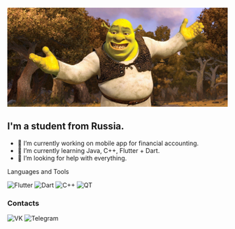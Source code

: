[![Header](https://github.com/Junk-hub/Junk-hub/blob/main/assets/264315.jpeg)](https://www.youtube.com/watch?v=dQw4w9WgXcQ)

## I'm a student from Russia.

- 🔭 I’m currently working on mobile app for financial accounting.
- 🌱 I’m currently learning Java, C++, Flutter + Dart.
- 🤔 I’m looking for help with everything.

Languages and Tools

![Flutter](https://img.shields.io/badge/Flutter-090909?style=for-the-badge&logo=flutter&logoColour=47C5FB)
![Dart](https://img.shields.io/badge/Dart-090909?style=for-the-badge&logo=dart&logoColour=097CDB)
![C++](https://img.shields.io/badge/C++-yellow?style=for-the-badge&logo=C%2b%2b&logoColour=6296CC)
![QT](https://img.shields.io/badge/QT-brightgreen?style=for-the-badge&logo=0)

### Contacts

![VK](https://img.shields.io/badge/VK-informational?style=for-the-badge&logo=VK&logoColour=white)
![Telegram](https://img.shields.io/badge/Telegram-informational?style=for-the-badge&logo=telegram&logoColour=white)

